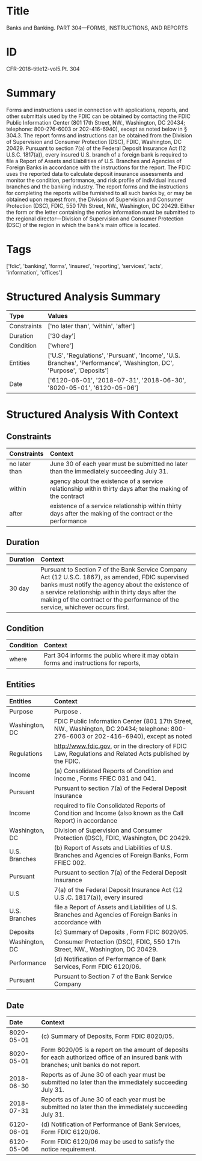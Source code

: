 # Title

 Banks and Banking. PART 304—FORMS, INSTRUCTIONS, AND REPORTS


# ID

 CFR-2018-title12-vol5.Pt. 304


# Summary

Forms and instructions used in connection with applications, reports, and other submittals used by the FDIC can be obtained by contacting the FDIC Public Information Center (801 17th Street, NW., Washington, DC 20434; telephone: 800-276-6003 or 202-416-6940), except as noted below in &#167;&#8201;304.3.
The report forms and instructions can be obtained from the Division of Supervision and Consumer Protection (DSC), FDIC, Washington, DC 20429.
Pursuant to section 7(a) of the Federal Deposit Insurance Act (12 U.S.C. 1817(a)), every insured U.S. branch of a foreign bank is required to file a Report of Assets and Liabilities of U.S. Branches and Agencies of Foreign Banks in accordance with the instructions for the report.
The FDIC uses the reported data to calculate deposit insurance assessments and monitor the condition, performance, and risk profile of individual insured branches and the banking industry.
The report forms and the instructions for completing the reports will be furnished to all such banks by, or may be obtained upon request from, the Division of Supervision and Consumer Protection (DSC), FDIC, 550 17th Street, NW., Washington, DC 20429.
Either the form or the letter containing the notice information must be submitted to the regional director&#8212;Division of Supervision and Consumer Protection (DSC) of the region in which the bank's main office is located.


# Tags

['fdic', 'banking', 'forms', 'insured', 'reporting', 'services', 'acts', 'information', 'offices']


# Structured Analysis Summary

| Type        | Values                                                                                                                |
|:------------|:----------------------------------------------------------------------------------------------------------------------|
| Constraints | ['no later than', 'within', 'after']                                                                                  |
| Duration    | ['30 day']                                                                                                            |
| Condition   | ['where']                                                                                                             |
| Entities    | ['U.S', 'Regulations', 'Pursuant', 'Income', 'U.S. Branches', 'Performance', 'Washington, DC', 'Purpose', 'Deposits'] |
| Date        | ['6120-06-01', '2018-07-31', '2018-06-30', '8020-05-01', '6120-05-06']                                                |


# Structured Analysis With Context

 


## Constraints

| Constraints   | Context                                                                                                    |
|:--------------|:-----------------------------------------------------------------------------------------------------------|
| no later than | June 30 of each year must be submitted no later than  the immediately succeeding July 31.                  |
| within        | agency about the existence of a service relationship within thirty days after the making of the contract   |
| after         | existence of a service relationship within thirty days after the making of the contract or the performance |


## Duration

| Duration   | Context                                                                                                                                                                                                                                                                                       |
|:-----------|:----------------------------------------------------------------------------------------------------------------------------------------------------------------------------------------------------------------------------------------------------------------------------------------------|
| 30 day     | Pursuant to Section 7 of the Bank Service Company Act (12 U.S.C. 1867), as amended, FDIC supervised banks must notify the agency about the existence of a service relationship within thirty days after the making of the contract or the performance of the service, whichever occurs first. |


## Condition

| Condition   | Context                                                                              |
|:------------|:-------------------------------------------------------------------------------------|
| where       | Part 304 informs the public  where it may obtain forms and instructions for reports, |


## Entities

| Entities       | Context                                                                                                                               |
|:---------------|:--------------------------------------------------------------------------------------------------------------------------------------|
| Purpose        | Purpose .                                                                                                                             |
| Washington, DC | FDIC Public Information Center (801 17th Street, NW., Washington, DC 20434; telephone: 800-276-6003 or 202-416-6940), except as noted |
| Regulations    | http://www.fdic.gov, or in the directory of FDIC Law, Regulations  and Related Acts published by the FDIC.                            |
| Income         | (a) Consolidated Reports of Condition and  Income , Forms FFIEC 031 and 041.                                                          |
| Pursuant       | Pursuant to section 7(a) of the Federal Deposit Insurance                                                                             |
| Income         | required to file Consolidated Reports of Condition and Income (also known as the Call Report) in accordance                           |
| Washington, DC | Division of Supervision and Consumer Protection (DSC), FDIC, Washington, DC  20429.                                                   |
| U.S. Branches  | (b) Report of Assets and Liabilities of  U.S. Branches  and Agencies of Foreign Banks, Form FFIEC 002.                                |
| Pursuant       | Pursuant to section 7(a) of the Federal Deposit Insurance                                                                             |
| U.S            | 7(a) of the Federal Deposit Insurance Act (12 U.S .C. 1817(a)), every insured                                                         |
| U.S. Branches  | file a Report of Assets and Liabilities of U.S. Branches and Agencies of Foreign Banks in accordance with                             |
| Deposits       | (c) Summary of  Deposits , Form FDIC 8020/05.                                                                                         |
| Washington, DC | Consumer Protection (DSC), FDIC, 550 17th Street, NW., Washington, DC  20429.                                                         |
| Performance    | (d) Notification of  Performance  of Bank Services, Form FDIC 6120/06.                                                                |
| Pursuant       | Pursuant to Section 7 of the Bank Service Company                                                                                     |


## Date

| Date       | Context                                                                                                                                   |
|:-----------|:------------------------------------------------------------------------------------------------------------------------------------------|
| 8020-05-01 | (c) Summary of Deposits, Form FDIC 8020/05.                                                                                               |
| 8020-05-01 | Form 8020/05 is a report on the amount of deposits for each authorized office of an insured bank with branches; unit banks do not report. |
| 2018-06-30 | Reports as of June 30 of each year must be submitted no later than the immediately succeeding July 31.                                    |
| 2018-07-31 | Reports as of June 30 of each year must be submitted no later than the immediately succeeding July 31.                                    |
| 6120-06-01 | (d) Notification of Performance of Bank Services, Form FDIC 6120/06.                                                                      |
| 6120-05-06 | Form FDIC 6120/06 may be used to satisfy the notice requirement.                                                                          |


